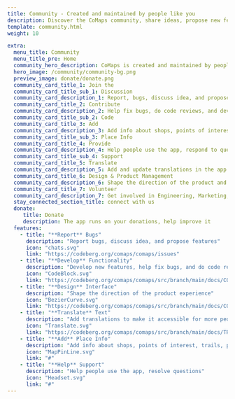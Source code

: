 ```yaml
---
title: Community - Created and maintained by people like you
description: Discover the CoMaps community, share ideas, propose new features, contribute code, provide support, translate, do marketing, design, and shape the product.
template: community.html
weight: 10

extra:
  menu_title: Community
  menu_title_pre: Home
  community_hero_description: CoMaps is created and maintained by people like you
  hero_image: /community/community-bg.png
  preview_image: donate/donate.png
  community_card_title_1: Join the
  community_card_title_sub_1: Discussion
  community_card_description_1: Report, bugs, discuss idea, and propose features
  community_card_title_2: Contribute 
  community_card_description_2: Help fix bugs, do code reviews, and develop new features.
  community_card_title_sub_2: Code
  community_card_title_3: Add 
  community_card_description_3: Add info about shops, points of interest, trails, public transport to OpenStreetMap
  community_card_title_sub_3: Place Info
  community_card_title_4: Provide 
  community_card_description_4: Help people use the app, respond to questions on ":" Telegram, Instagram, Facebook, X (Twitter), Reddit, LinkedIn, Mastodon, Matrix
  community_card_title_sub_4: Support
  community_card_title_5: Translate
  community_card_description_5: Add and update translations in the app's interface, app stores and this website.
  community_card_title_6: Design & Product Management
  community_card_description_6: Shape the direction of the product and the user experience
  community_card_title_7: Volunteer
  community_card_description_7: Get involved in Engineering, Marketing, Product/Design, or Support
  stay_connected_section_title: connect with us
  donate:
     title: Donate
     description: The app runs on your donations, help improve it
  features:
    - title: "**Report** Bugs"
      description: "Report bugs, discuss idea, and propose features"
      icon: "chats.svg"
      link: "https://codeberg.org/comaps/comaps/issues"
    - title: "**Develop** Functionality"
      description: "Develop new features, help fix bugs, and do code reviews"
      icon: "CodeBlock.svg"
      link: "https://codeberg.org/comaps/comaps/src/branch/main/docs/CONTRIBUTING.md"
    - title: "**Design** Interface"
      description: "Shape the direction of the product experience"
      icon: "BezierCurve.svg"
      link: "https://codeberg.org/comaps/comaps/src/branch/main/docs/CONTRIBUTING.md"
    - title: "**Translate** Text"
      description: "Add translations to make it accessible for more people around the world"
      icon: "Translate.svg"
      link: "https://codeberg.org/comaps/comaps/src/branch/main/docs/TRANSLATIONS.md"
    - title: "**Add** Place Info"
      description: "Add info about shops, points of interest, trails, public transport to OpenStreetMap"
      icon: "MapPinLine.svg"
      link: "#"
    - title: "**Help** Support"
      description: "Help people use the app, resolve questions"
      icon: "Headset.svg"
      link: "#"
---
```

